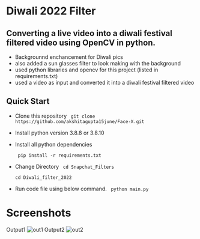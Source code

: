 # Diwali 2022 Filter
<h2> Converting a live video into a diwali festival filtered video using OpenCV in python.</h2>

- Backgrounnd enchancement for Diwali pics
- also added a sun glasses filter to look making with the background
- used python libraries and opencv for this project (listed in requirements.txt)
- used a video as input and converted it into a diwali festival filtered video


## Quick Start
- Clone this repository
  ` git clone https://github.com/akshitagupta15june/Face-X.git`

- Install  python version 3.8.8 or 3.8.10

- Install all python dependencies 

  ` pip install -r requirements.txt`

- Change Directory
  ` cd Snapchat_Filters` 

   `cd Diwali_filter_2022`
- Run code file using below command.
` python main.py`

# Screenshots
Output1
![out1](https://user-images.githubusercontent.com/75840118/193510458-81f83606-6ee1-40e8-a455-00023d656f22.png)
Output2
![out2](https://user-images.githubusercontent.com/75840118/193510470-a75d0a83-954d-4534-b929-c7d501d32717.png)
